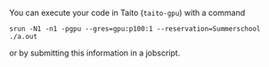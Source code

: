 You can execute your code in Taito (`taito-gpu`) with a command

```
srun -N1 -n1 -pgpu --gres=gpu:p100:1 --reservation=Summerschool ./a.out
```

or by submitting this information in a jobscript.




